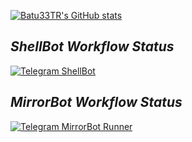 <!--
**Batu33TR/Batu33TR** is a ✨ _special_ ✨ repository because its `README.md` (this file) appears on your GitHub profile.

Here are some ideas to get you started:

- 🔭 I’m currently working on ...
- 🌱 I’m currently learning ...
- 👯 I’m looking to collaborate on ...
- 🤔 I’m looking for help with ...
- 💬 Ask me about ...
- 📫 How to reach me: ...
- 😄 Pronouns: ...
- ⚡ Fun fact: ...
-->
[![Batu33TR's GitHub stats](https://github-readme-stats.vercel.app/api?username=Batu33TR&theme=radical)](https://github.com/anuraghazra/github-readme-stats)

## *ShellBot Workflow Status*
[![Telegram ShellBot](https://github.com/Batu33TR/shellbot-workflow-nd/actions/workflows/nd-shell.yml/badge.svg)](https://github.com/Batu33TR/shellbot-workflow-nd/actions/workflows/nd-shell.yml)

## *MirrorBot Workflow Status*
[![Telegram MirrorBot Runner](https://github.com/Batu33TR/mirrorbot-workflow/actions/workflows/mirror-bot.yml/badge.svg)](https://github.com/Batu33TR/mirrorbot-workflow/actions/workflows/mirror-bot.yml)
